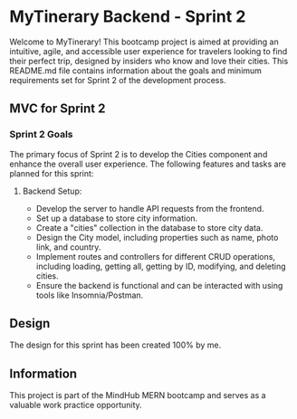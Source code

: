 # MyTinerary Backend - Sprint 2

Welcome to MyTinerary! This bootcamp project is aimed at providing an intuitive, agile, and accessible user experience for travelers looking to find their perfect trip, designed by insiders who know and love their cities. This README.md file contains information about the goals and minimum requirements set for Sprint 2 of the development process.

## MVC for Sprint 2

### Sprint 2 Goals

The primary focus of Sprint 2 is to develop the Cities component and enhance the overall user experience. The following features and tasks are planned for this sprint:

1. Backend Setup:

    - Develop the server to handle API requests from the frontend.
    - Set up a database to store city information.
    - Create a "cities" collection in the database to store city data.
    - Design the City model, including properties such as name, photo link, and country.
    - Implement routes and controllers for different CRUD operations, including loading, getting all, getting by ID, modifying, and deleting cities.
    - Ensure the backend is functional and can be interacted with using tools like Insomnia/Postman.

## Design

The design for this sprint has been created 100% by me.

## Information

This project is part of the MindHub MERN bootcamp and serves as a valuable work practice opportunity.
